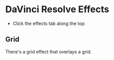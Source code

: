 # DaVinci Resolve Effects

- Click the effects tab along the top

## Grid

There's a grid effect that overlays a grid.

